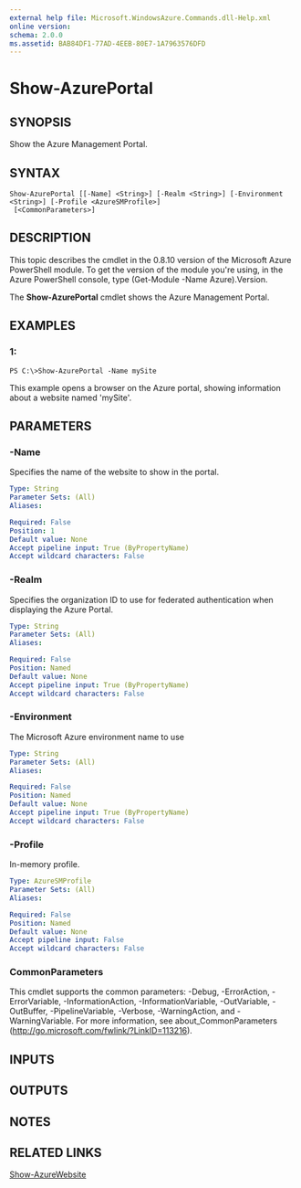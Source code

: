 ```yaml
---
external help file: Microsoft.WindowsAzure.Commands.dll-Help.xml
online version: 
schema: 2.0.0
ms.assetid: BAB84DF1-77AD-4EEB-80E7-1A7963576DFD
---
```


# Show-AzurePortal

## SYNOPSIS
Show the Azure Management Portal.

## SYNTAX

```
Show-AzurePortal [[-Name] <String>] [-Realm <String>] [-Environment <String>] [-Profile <AzureSMProfile>]
 [<CommonParameters>]
```

## DESCRIPTION
This topic describes the cmdlet in the 0.8.10 version of the Microsoft Azure PowerShell module.
To get the version of the module you're using, in the Azure PowerShell console, type (Get-Module -Name Azure).Version.

The **Show-AzurePortal** cmdlet shows the Azure Management Portal.

## EXAMPLES

### 1:
```
PS C:\>Show-AzurePortal -Name mySite
```

This example opens a browser on the Azure portal, showing information about a website named 'mySite'.

## PARAMETERS

### -Name
Specifies the name of the website to show in the portal.

```yaml
Type: String
Parameter Sets: (All)
Aliases: 

Required: False
Position: 1
Default value: None
Accept pipeline input: True (ByPropertyName)
Accept wildcard characters: False
```

### -Realm
Specifies the organization ID to use for federated authentication when displaying the Azure Portal.

```yaml
Type: String
Parameter Sets: (All)
Aliases: 

Required: False
Position: Named
Default value: None
Accept pipeline input: True (ByPropertyName)
Accept wildcard characters: False
```

### -Environment
The Microsoft Azure environment name to use

```yaml
Type: String
Parameter Sets: (All)
Aliases: 

Required: False
Position: Named
Default value: None
Accept pipeline input: True (ByPropertyName)
Accept wildcard characters: False
```

### -Profile
In-memory profile.

```yaml
Type: AzureSMProfile
Parameter Sets: (All)
Aliases: 

Required: False
Position: Named
Default value: None
Accept pipeline input: False
Accept wildcard characters: False
```

### CommonParameters
This cmdlet supports the common parameters: -Debug, -ErrorAction, -ErrorVariable, -InformationAction, -InformationVariable, -OutVariable, -OutBuffer, -PipelineVariable, -Verbose, -WarningAction, and -WarningVariable. For more information, see about_CommonParameters (http://go.microsoft.com/fwlink/?LinkID=113216).

## INPUTS

## OUTPUTS

## NOTES

## RELATED LINKS

[Show-AzureWebsite](./Show-AzureWebsite.md)


